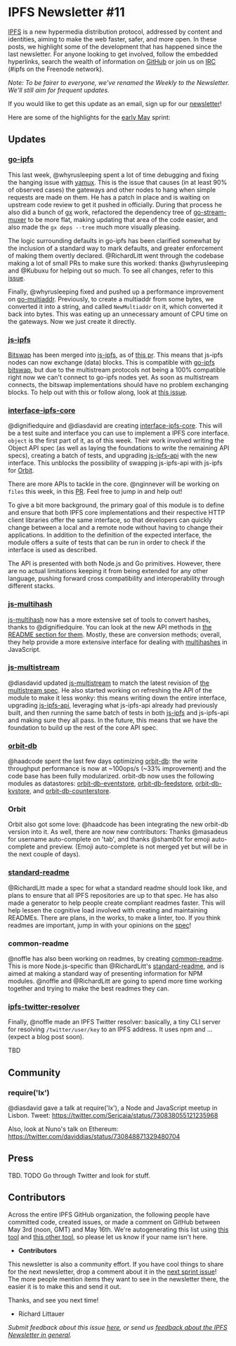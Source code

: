 # IPFS Newsletter #11

[IPFS](//ipfs.io/) is a new hypermedia distribution protocol, addressed by content and identities, aiming to make the web faster, safer, and more open. In these posts, we highlight some of the development that has happened since the last newsletter. For anyone looking to get involved, follow the embedded hyperlinks, search the wealth of information on [GitHub](//github.com/ipfs) or join us on [IRC](//webchat.freenode.net/?channels=ipfs) (#ipfs on the Freenode network).

_Note: To be fairer to everyone, we've renamed the Weekly to the Newsletter. We'll still aim for frequent updates._

If you would like to get this update as an email, sign up for our [newsletter](//tinyletter.com/ipfsweekly)!

Here are some of the highlights for the [early May](//github.com/ipfs/pm/issues/105) sprint:

## Updates

### [go-ipfs](//github.com/ipfs/go-ipfs)

This last week, @whyrusleeping spent a lot of time debugging and fixing the hanging issue with [yamux](https://github.com/hashicorp/yamux). This is the issue that causes (in at least 90% of observed cases) the gateways and other nodes to hang when simple requests are made on them. He has a patch in place and is waiting on upstream code review to get it pushed in officially. During that process he also did a bunch of [gx](//github.com/whyrusleeping/gx) work, refactored the dependency tree of [go-stream-muxer](https://github.com/jbenet/go-stream-muxer) to be more flat, making updating that area of the code easier, and also made the `gx deps --tree` much more visually pleasing.

The logic surrounding defaults in go-ipfs has been clarified somewhat by the inclusion of a standard way to mark defaults, and greater enforcement of making them overtly declared. @RichardLitt went through the codebase making a lot of small PRs to make sure this worked: thanks @whyrusleeping and @Kubuxu for helping out so much. To see all changes, refer to this [issue](https://github.com/ipfs/go-ipfs/pull/2484).

Finally, @whyrusleeping fixed and pushed up a performance improvement on [go-multiaddr](https://godoc.org/github.com/jbenet/go-multiaddr). Previously, to create a multiaddr from some bytes, we converted it into a string, and called `NewMultiaddr` on it, which converted it back into bytes. This was eating up an unnecessary amount of CPU time on the gateways. Now we just create it directly.

### [js-ipfs](//github.com/ipfs/js-ipfs)

[Bitswap](https://github.com/ipfs/js-ipfs-bitswap) has been merged into [js-ipfs](//github.com/ipfs/js-ipfs), as of [this pr](https://github.com/ipfs/js-ipfs/pull/195). This means that js-ipfs nodes can now exchange (data) blocks. This is compatible with [go-ipfs bitswap](https://github.com/ipfs/go-ipfs/tree/master/exchange/bitswap), but due to the multistream protocols not being a 100% compatible right now we can't connect to go-ipfs nodes yet. As soon as multistream connects, the bitswap implementations should have no problem exchanging blocks. To help out with this or follow along, look at [this issue](https://github.com/ipfs/go-ipfs/issues/1549).

### [interface-ipfs-core](https://github.com/ipfs/interface-ipfs-core)

@dignifiedquire and @diasdavid are creating [interface-ipfs-core](https://github.com/ipfs/interface-ipfs-core). This will be a test suite and interface you can use to implement a IPFS core interface. `object` is the first part of it, as of this week. Their work involved writing the Object API spec (as well as laying the foundations to write the remaining API specs), creating a batch of tests, and upgrading [js-ipfs-api](https://github.com/ipfs/js-ipfs-api) with the new interface. This unblocks the possibility of swapping js-ipfs-api with js-ipfs for [Orbit](https://github.com/haadcode/orbit).

There are more APIs to tackle in the core. @nginnever will be working on `files` this week, in this [PR](https://github.com/ipfs/interface-ipfs-core/pull/8). Feel free to jump in and help out!

To give a bit more background, the primary goal of this module is to define and ensure that both IPFS core implementations and their respective HTTP client libraries offer the same interface, so that developers can quickly change between a local and a remote node without having to change their applications. In addition to the definition of the expected interface, the module offers a suite of tests that can be run in order to check if the interface is used as described.

The API is presented with both Node.js and Go primitives. However, there are no actual limitations keeping it from being extended for any other language, pushing forward cross compatibility and interoperability through different stacks.

###  [js-multihash](https://github.com/jbenet/js-multihash)

[js-multihash](https://github.com/jbenet/js-multihash) now has a more extensive set of tools to convert hashes, thanks to @dignifiedquire. You can look at the new API methods in [the README section for them](https://github.com/jbenet/js-multihash#api). Mostly, these are conversion methods; overall, they help provide a more extensive interface for dealing with [multihashes](https://github.com/jbenet/multihash) in JavaScript.

### [js-multistream](https://github.com/diasdavid/js-multistream)

@diasdavid updated [js-multistream](https://github.com/diasdavid/js-multistream) to match the latest revision of [the multistream spec](https://github.com/jbenet/multistream). He also started working on refreshing the API of the module to make it less wonky: this means writing down the entire interface, upgrading [js-ipfs-api](//github.com/ipfs/js-ipfs-api), leveraging what js-ipfs-api already had previously built, and then running the same batch of tests in both [js-ipfs](//github.com/ipfs/js-ipfs) and js-ipfs-api and making sure they all pass. In the future, this means that we have the foundation to build up the rest of the core API spec.

### [orbit-db](https://github.com/haadcode/orbit-db)

@haadcode spent the last few days optimizing [orbit-db](https://github.com/haadcode/orbit-db): the write throughput performance is now at ~100ops/s (~33% improvement) and the code base has been fully modularized. orbit-db now uses the following modules as datastores: [orbit-db-eventstore](https://github.com/haadcode/orbit-db-eventstore), [orbit-db-feedstore](https://github.com/haadcode/orbit-db-feedstore), [orbit-db-kvstore](https://github.com/haadcode/orbit-db-kvstore), and [orbit-db-counterstore](https://github.com/haadcode/orbit-db-counterstore).

### Orbit

Orbit also got some love: @haadcode has been integrating the new orbit-db version into it. As well, there are now new contributors: Thanks @masadeus for username auto-complete on 'tab', and thanks @shamb0t for emoji auto-complete and preview. (Emoji auto-complete is not merged yet but will be in the next couple of days).

### [standard-readme](//github.com/RichardLitt/standard-readme)

@RichardLitt made a spec for what a standard readme should look like, and plans to ensure that all IPFS repositories are up to that spec. He has also made a generator to help people create compliant readmes faster. This will help lessen the cognitive load involved with creating and maintaining READMEs. There are plans, in the works, to make a linter, too. If you think readmes are important, jump in with your opinions on the [spec](//github.com/RichardLitt/standard-readme)!

### common-readme

@noffle has also been working on readmes, by creating [common-readme](https://github.com/noffle/common-readme). This is more Node.js-specific than @RichardLitt's [standard-readme](//github.com/RichardLitt/standard-readme), and is aimed at making a standard way of presenting information for NPM modules. @noffle and @RichardLitt are going to spend more time working together and trying to make the best readmes they can.

### [ipfs-twitter-resolver](https://github.com/noffle/ipfs-twitter-resolver)

Finally, @noffle made an IPFS Twitter resolver: basically, a tiny CLI server for resolving `/twitter/user/key` to an IPFS address. It uses npm and ... (expect a blog post soon).

TBD

## Community

### require('lx')

@diasdavid gave a talk at require('lx'), a Node and JavaScript meetup in Lisbon. Tweet: https://twitter.com/Sericaia/status/730838055121235968

Also, look at Nuno's talk on Ethereum: https://twitter.com/daviddias/status/730848871329480704

## Press

TBD. TODO Go through Twitter and look for stuff.

## Contributors

Across the entire IPFS GitHub organization, the following people have committed code, created issues, or made a comment on GitHub between May 3rd (noon, GMT) and May 16th. We're autogenerating this list using [this tool](//github.com/ipfs/weekly/blob/master/tools/get_commits.py) and [this other tool](//github.com/richardlitt/name-your-contributors), so please let us know if your name isn't here.

- __Contributors__

This newsletter is also a community effort. If you have cool things to share for the next newsletter, drop a comment about it in the [next sprint issue](https://github.com/ipfs/newsletter/issues/43)! The more people mention items they want to see in the newsletter there, the easier it is to make this and send it out.

Thanks, and see you next time!

- Richard Littauer

_Submit feedback about this issue [here](https://github.com/ipfs/newsletter/issues/41), or send us [feedback about the IPFS Newsletter in general](//github.com/ipfs/newsletter/issues/7)._
